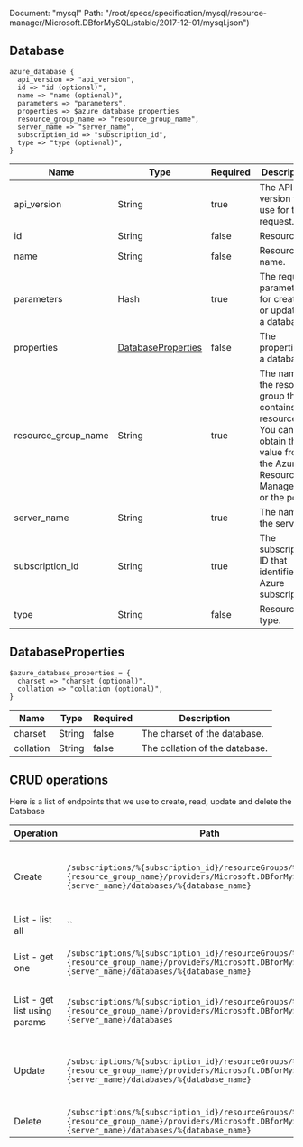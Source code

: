 Document: "mysql"
Path: "/root/specs/specification/mysql/resource-manager/Microsoft.DBforMySQL/stable/2017-12-01/mysql.json")

## Database

```puppet
azure_database {
  api_version => "api_version",
  id => "id (optional)",
  name => "name (optional)",
  parameters => "parameters",
  properties => $azure_database_properties
  resource_group_name => "resource_group_name",
  server_name => "server_name",
  subscription_id => "subscription_id",
  type => "type (optional)",
}
```

| Name        | Type           | Required       | Description       |
| ------------- | ------------- | ------------- | ------------- |
|api_version | String | true | The API version to use for the request. |
|id | String | false | Resource ID |
|name | String | false | Resource name. |
|parameters | Hash | true | The required parameters for creating or updating a database. |
|properties | [DatabaseProperties](#databaseproperties) | false | The properties of a database. |
|resource_group_name | String | true | The name of the resource group that contains the resource. You can obtain this value from the Azure Resource Manager API or the portal. |
|server_name | String | true | The name of the server. |
|subscription_id | String | true | The subscription ID that identifies an Azure subscription. |
|type | String | false | Resource type. |
        
## DatabaseProperties

```puppet
$azure_database_properties = {
  charset => "charset (optional)",
  collation => "collation (optional)",
}
```

| Name        | Type           | Required       | Description       |
| ------------- | ------------- | ------------- | ------------- |
|charset | String | false | The charset of the database. |
|collation | String | false | The collation of the database. |



## CRUD operations

Here is a list of endpoints that we use to create, read, update and delete the Database

| Operation | Path | Verb | Description | OperationID |
| ------------- | ------------- | ------------- | ------------- | ------------- |
|Create|`/subscriptions/%{subscription_id}/resourceGroups/%{resource_group_name}/providers/Microsoft.DBforMySQL/servers/%{server_name}/databases/%{database_name}`|Put|Creates a new database or updates an existing database.|Databases_CreateOrUpdate|
|List - list all|``||||
|List - get one|`/subscriptions/%{subscription_id}/resourceGroups/%{resource_group_name}/providers/Microsoft.DBforMySQL/servers/%{server_name}/databases/%{database_name}`|Get|Gets information about a database.|Databases_Get|
|List - get list using params|`/subscriptions/%{subscription_id}/resourceGroups/%{resource_group_name}/providers/Microsoft.DBforMySQL/servers/%{server_name}/databases`|Get|List all the databases in a given server.|Databases_ListByServer|
|Update|`/subscriptions/%{subscription_id}/resourceGroups/%{resource_group_name}/providers/Microsoft.DBforMySQL/servers/%{server_name}/databases/%{database_name}`|Put|Creates a new database or updates an existing database.|Databases_CreateOrUpdate|
|Delete|`/subscriptions/%{subscription_id}/resourceGroups/%{resource_group_name}/providers/Microsoft.DBforMySQL/servers/%{server_name}/databases/%{database_name}`|Delete|Deletes a database.|Databases_Delete|